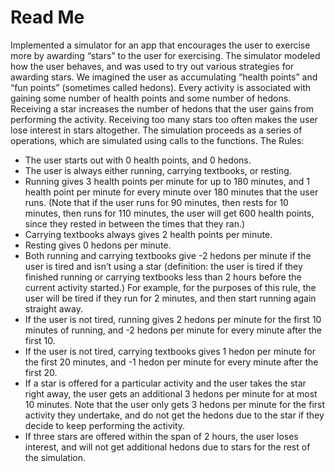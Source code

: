 # Read Me
Implemented a simulator for an app that encourages the user to exercise more by awarding “stars” to the user for exercising. The simulator modeled how the user behaves, and was used to try out various strategies for awarding stars. We imagined the user as accumulating “health points” and “fun points” (sometimes called hedons). Every activity is associated with gaining some number of health points and some number of hedons. Receiving a star increases the number of hedons that the user gains from performing the activity. Receiving too many stars too often makes the user lose interest in stars altogether. The simulation proceeds as a series of operations, which are simulated using calls to the functions.
The Rules:
- The user starts out with 0 health points, and 0 hedons.
- The user is always either running, carrying textbooks, or resting.
- Running gives 3 health points per minute for up to 180 minutes, and 1 health point per minute for every minute over 180 minutes that the user runs. (Note that if the user runs for 90 minutes, then rests for 10 minutes, then runs for 110 minutes, the user will get 600 health points, since they rested in between the times that they ran.)
- Carrying textbooks always gives 2 health points per minute.
- Resting gives 0 hedons per minute.
- Both running and carrying textbooks give -2 hedons per minute if the user is tired and isn’t using a star (definition: the user is tired if they finished running or carrying textbooks less than 2 hours before the current activity started.) For example, for the purposes of this rule, the user will be tired if they run for 2 minutes, and then start running again straight away.
- If the user is not tired, running gives 2 hedons per minute for the first 10 minutes of running, and -2 hedons per minute for every minute after the first 10.
- If the user is not tired, carrying textbooks gives 1 hedon per minute for the first 20 minutes, and -1 hedon per minute for every minute after the first 20.
- If a star is offered for a particular activity and the user takes the star right away, the user gets an additional 3 hedons per minute for at most 10 minutes. Note that the user only gets 3 hedons per minute for the first activity they undertake, and do not get the hedons due to the star if they decide to keep performing the activity.
- If three stars are offered within the span of 2 hours, the user loses interest, and will not get additional
hedons due to stars for the rest of the simulation.
